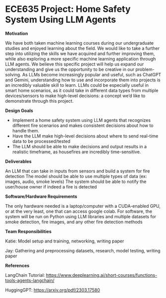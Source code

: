 # ECE635 Project: Home Safety System Using LLM Agents


**Motivation**

We have both taken machine learning courses during our undergraduate studies and enjoyed learning about the field. We would like to take a further step into utilizing the skills we have acquired and further improving them, while also exploring a more specific machine learning application through LLM agents. We believe this specific project will help us expand our understanding and give us the opportunity to be creative in our problem-solving. As LLMs become increasingly popular and useful, such as ChatGPT and Gemini, understanding how to use and incorporate them into projects is an incredibly valuable skill to learn. LLMs could be especially useful in smart home scenarios, as it could take in different data types from multiple devices/sensors to make high-level decisions: a concept we’d like to demonstrate through this project.


**Design Goals**

- Implement a home safety system using LLM agents that recognizes different fire scenarios and makes consistent decisions about how to handle them.
- Have the LLM make high-level decisions about where to send real-time data to be processed/tested
- The LLM should be able to make decisions and output results in a realistic timeframe, as housefires are incredibly time-sensitive.

**Deliverables**

An LLM that can take in inputs from sensors and build a system for fire detection
The model should be able to use multiple types of data (ex: images, audio, smoke levels)
The system should be able to notify the user/house owner if indeed a fire is detected


**Software/Hardware Requirements**

The only hardware needed is a laptop/computer with a CUDA-enabled GPU, or at the very least, one that can access google colab. For software, the system will be run on Python using LLM libraries and multiple datasets for smoke detection, fire images, and any other fire detection methods


**Team Responsibilities**

Katie: Model setup and training, networking, writing paper

Jay: Gathering and preprocessing datasets, research, model testing, writing paper



**References**

LangChain Tutorial: https://www.deeplearning.ai/short-courses/functions-tools-agents-langchain/

HuggingGPT: https://arxiv.org/pdf/2303.17580 

